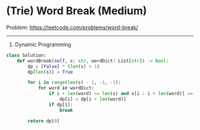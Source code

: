 (Trie) Word Break (Medium)
===

Problem: https://leetcode.com/problems/word-break/

---

1. Dynamic Programming
```python
class Solution:
    def wordBreak(self, s: str, wordDict: List[str]) -> bool:
        dp = [False] * (len(s) + 1)
        dp[len(s)] = True

        for i in range(len(s) - 1, -1, -1):
            for word in wordDict:
                if i + len(word) <= len(s) and s[i : i + len(word)] == word:
                    dp[i] = dp[i + len(word)]
                if dp[i]:
                    break

        return dp[0]
```
